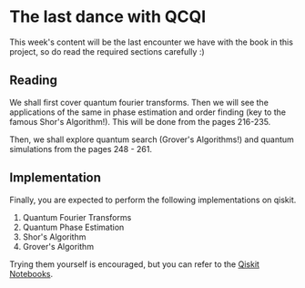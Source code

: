 # The last dance with QCQI

This week's content will be the last encounter we have with the book in this project, so do read the required sections carefully :)
## Reading
We shall first cover quantum fourier transforms. Then we will see the applications of the same in phase estimation and order finding (key to the famous Shor's Algorithm!). 
This will be done from the pages 216-235. 

Then, we shall explore quantum search (Grover's Algorithms!) and quantum simulations from the pages 248 - 261.
## Implementation 
Finally, you are expected to perform the following implementations on qiskit.

1. Quantum Fourier Transforms
2. Quantum Phase Estimation
3. Shor's Algorithm
4. Grover's Algorithm

Trying them yourself is encouraged, but you can refer to the [Qiskit Notebooks](https://qiskit.org/textbook/what-is-quantum.html).
